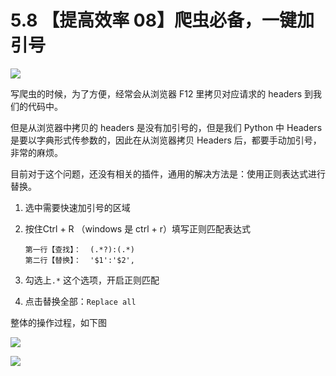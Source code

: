 # 5.8 【提高效率 08】爬虫必备，一键加引号

![](http://image.iswbm.com/20200804124133.png)

写爬虫的时候，为了方便，经常会从浏览器 F12 里拷贝对应请求的 headers 到我们的代码中。

但是从浏览器中拷贝的 headers 是没有加引号的，但是我们 Python 中 Headers 是要以字典形式传参数的，因此在从浏览器拷贝 Headers 后，都要手动加引号，非常的麻烦。

目前对于这个问题，还没有相关的插件，通用的解决方法是：使用正则表达式进行替换。

1. 选中需要快速加引号的区域

2. 按住Ctrl + R （windows 是 ctrl + r）填写正则匹配表达式

   ```
   第一行【查找】：  (.*?):(.*)
   第二行【替换】：  '$1':'$2',
   ```

3. 勾选上`.*` 这个选项，开启正则匹配

4. 点击替换全部：`Replace all`

整体的操作过程，如下图

![](http://image.iswbm.com/requests_headers.gif)



![](http://image.iswbm.com/20200607174235.png)